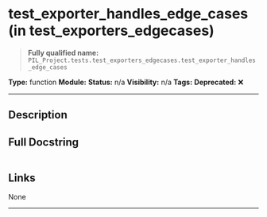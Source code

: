 # test_exporter_handles_edge_cases (in test_exporters_edgecases)
> **Fully qualified name:** `PIL_Project.tests.test_exporters_edgecases.test_exporter_handles_edge_cases`

**Type:** function
**Module:** 
**Status:** n/a
**Visibility:** n/a
**Tags:** 
**Deprecated:** ❌

---

## Description


## Full Docstring
```

```

## Links
None

---
